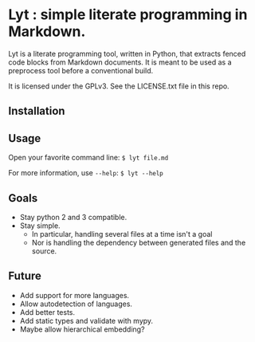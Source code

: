 # Lyt : simple literate programming in Markdown.

Lyt is a literate programming tool, written in Python, that extracts fenced code blocks from Markdown documents. It is meant to be used as a preprocess tool before a conventional build.

It is licensed under the GPLv3. See the LICENSE.txt file in this repo.

## Installation


## Usage
Open your favorite command line:
`$ lyt file.md`

For more information, use `--help`:
`$ lyt --help`

## Goals
 - Stay python 2 and 3 compatible.
 - Stay simple.
     + In particular, handling several files at a time isn't a goal
     + Nor is handling the dependency between generated files and the source.

## Future
 - Add support for more languages.
 - Allow autodetection of languages.
 - Add better tests.
 - Add static types and validate with mypy.
 - Maybe allow hierarchical embedding?